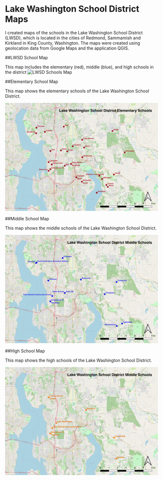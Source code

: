 # Lake Washington School District Maps

I created maps of the schools in the Lake Washington School District (LWSD), which is located in the cities of Redmond, Sammamish and Kirkland in King County, Washington. The maps were created using geolocation data from Google Maps and the application QGIS.

##LWSD School Map

This map includes the elementary (red), middle (blue), and high schools in the district
![LWSD Schools Map](images/LWSD_School_Map.jpeg)

##Elementary School Map

This map shows the elementary schools of the Lake Washington School District.

![LWSD High Schools](images/LWSD-Elementary-School-Map.jpeg)

##Middle School Map

This map shows the middle schools of the Lake Washington School District.

![LWSD High Schools](images/LWSD-Middle-School-Map.jpeg)

##High School Map

This map shows the high schools of the Lake Washington School District.

![LWSD High Schools](images/LWSD-High-School-Map.jpeg)
